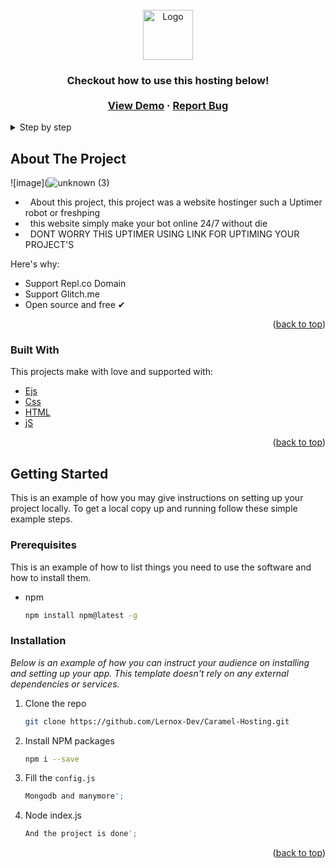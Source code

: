 <div id="top"></div>
<!--
*** Thanks for checking out the Best-README-Template. If you have a suggestion
*** that would make this better, please fork the repo and create a pull request
*** or simply open an issue with the tag "enhancement".
*** Don't forget to give the project a star!
*** Thanks again! Now go create something AMAZING! :D
-->



<!-- PROJECT SHIELDS -->
<!--
*** I'm using markdown "reference style" links for readability.
*** Reference links are enclosed in brackets [ ] instead of parentheses ( ).
*** See the bottom of this document for the declaration of the reference variables
*** for contributors-url, forks-url, etc. This is an optional, concise syntax you may use.
*** https://www.markdownguide.org/basic-syntax/#reference-style-links
-->



<!-- PROJECT LOGO -->
<br />
<div align="center">
  <a href="https://github.com/othneildrew/Best-README-Template">
    <img src="https://i.pinimg.com/236x/cf/50/1b/cf501beb5c525a55df9b66e6b635e142.jpg" alt="Logo" width="80" height="80">
  </a>

  <h3 align="center"Caramelo Host Demonstration</h3>

  <p align="center">
    Checkout how to use this hosting below!
    <br />
    <br />
    <a href="https://kiarahost.kiarasenpai.repl.co">View Demo</a>
    ·
    <a href="https://github.com/Lernox-Dev/Caramel-Hosting/issues">Report Bug</a>
  </p>
</div>



<!-- TABLE OF CONTENTS -->
<details>
  <summary>Step by step</summary>
  <ol>
    <li>
      <a href="#about-the-project">About The Project</a>
      <ul>
        <li><a href="#built-with">Built With</a></li>
      </ul>
    </li>
    <li>
      <a href="#getting-started">Getting Started</a>
      <ul>
        <li><a href="#prerequisites">Prerequisites</a></li>
        <li><a href="#installation">Installation</a></li>
  </ol>
</details>



<!-- ABOUT THE PROJECT -->
## About The Project

![image](![unknown (3)](https://user-images.githubusercontent.com/70309342/198865467-82d78758-7e92-4fab-83a3-c9bdcc96d02f.png)


* &nbsp; About this project, this project was a website hostinger such a Uptimer robot or freshping
* &nbsp; this website simply make your bot online 24/7 without die
* &nbsp; DONT WORRY THIS UPTIMER USING LINK FOR UPTIMING YOUR PROJECT'S

Here's why:
* Support Repl.co Domain
* Support Glitch.me
* Open source and free ✔
<p align="right">(<a href="#top">back to top</a>)</p>



### Built With

This projects make with love and supported with:

* [Ejs](https://ejs.co)
* [Css](https://devdocs.io/css/)
* [HTML](https://www.w3schools.com)
* [jS](https://devdocs.io/javascript/)

<p align="right">(<a href="#top">back to top</a>)</p>



<!-- GETTING STARTED -->
## Getting Started

This is an example of how you may give instructions on setting up your project locally.
To get a local copy up and running follow these simple example steps.

### Prerequisites

This is an example of how to list things you need to use the software and how to install them.
* npm
  ```sh
  npm install npm@latest -g
  ```

### Installation

_Below is an example of how you can instruct your audience on installing and setting up your app. This template doesn't rely on any external dependencies or services._


1. Clone the repo
   ```sh
   git clone https://github.com/Lernox-Dev/Caramel-Hosting.git
   ```
2. Install NPM packages
   ```sh
   npm i --save
   ```
3. Fill the `config.js`
   ```js
   Mongodb and manymore';
   ```
4. Node index.js
   ```js
   And the project is done';
   ```

<p align="right">(<a href="#top">back to top</a>)</p>
